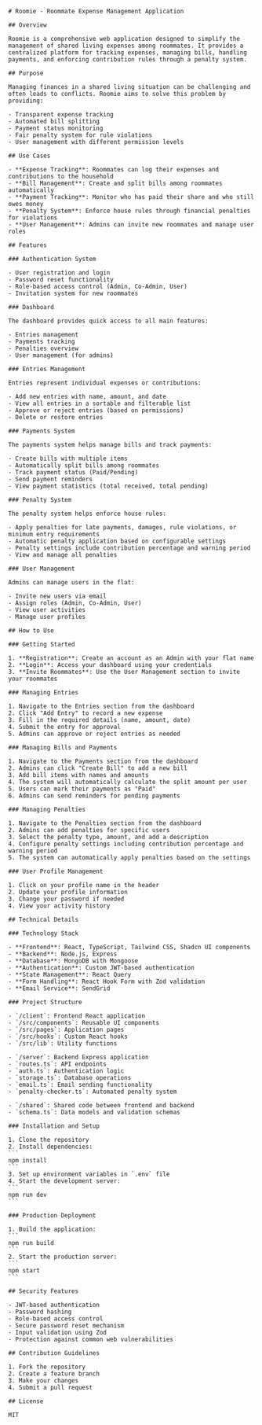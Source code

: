     # Roomie - Roommate Expense Management Application

    ## Overview

    Roomie is a comprehensive web application designed to simplify the management of shared living expenses among roommates. It provides a centralized platform for tracking expenses, managing bills, handling payments, and enforcing contribution rules through a penalty system.

    ## Purpose

    Managing finances in a shared living situation can be challenging and often leads to conflicts. Roomie aims to solve this problem by providing:

    - Transparent expense tracking
    - Automated bill splitting
    - Payment status monitoring
    - Fair penalty system for rule violations
    - User management with different permission levels

    ## Use Cases

    - **Expense Tracking**: Roommates can log their expenses and contributions to the household
    - **Bill Management**: Create and split bills among roommates automatically
    - **Payment Tracking**: Monitor who has paid their share and who still owes money
    - **Penalty System**: Enforce house rules through financial penalties for violations
    - **User Management**: Admins can invite new roommates and manage user roles

    ## Features

    ### Authentication System

    - User registration and login
    - Password reset functionality
    - Role-based access control (Admin, Co-Admin, User)
    - Invitation system for new roommates

    ### Dashboard

    The dashboard provides quick access to all main features:

    - Entries management
    - Payments tracking
    - Penalties overview
    - User management (for admins)

    ### Entries Management

    Entries represent individual expenses or contributions:

    - Add new entries with name, amount, and date
    - View all entries in a sortable and filterable list
    - Approve or reject entries (based on permissions)
    - Delete or restore entries

    ### Payments System

    The payments system helps manage bills and track payments:

    - Create bills with multiple items
    - Automatically split bills among roommates
    - Track payment status (Paid/Pending)
    - Send payment reminders
    - View payment statistics (total received, total pending)

    ### Penalty System

    The penalty system helps enforce house rules:

    - Apply penalties for late payments, damages, rule violations, or minimum entry requirements
    - Automatic penalty application based on configurable settings
    - Penalty settings include contribution percentage and warning period
    - View and manage all penalties

    ### User Management

    Admins can manage users in the flat:

    - Invite new users via email
    - Assign roles (Admin, Co-Admin, User)
    - View user activities
    - Manage user profiles

    ## How to Use

    ### Getting Started

    1. **Registration**: Create an account as an Admin with your flat name
    2. **Login**: Access your dashboard using your credentials
    3. **Invite Roommates**: Use the User Management section to invite your roommates

    ### Managing Entries

    1. Navigate to the Entries section from the dashboard
    2. Click "Add Entry" to record a new expense
    3. Fill in the required details (name, amount, date)
    4. Submit the entry for approval
    5. Admins can approve or reject entries as needed

    ### Managing Bills and Payments

    1. Navigate to the Payments section from the dashboard
    2. Admins can click "Create Bill" to add a new bill
    3. Add bill items with names and amounts
    4. The system will automatically calculate the split amount per user
    5. Users can mark their payments as "Paid"
    6. Admins can send reminders for pending payments

    ### Managing Penalties

    1. Navigate to the Penalties section from the dashboard
    2. Admins can add penalties for specific users
    3. Select the penalty type, amount, and add a description
    4. Configure penalty settings including contribution percentage and warning period
    5. The system can automatically apply penalties based on the settings

    ### User Profile Management

    1. Click on your profile name in the header
    2. Update your profile information
    3. Change your password if needed
    4. View your activity history

    ## Technical Details

    ### Technology Stack

    - **Frontend**: React, TypeScript, Tailwind CSS, Shadcn UI components
    - **Backend**: Node.js, Express
    - **Database**: MongoDB with Mongoose
    - **Authentication**: Custom JWT-based authentication
    - **State Management**: React Query
    - **Form Handling**: React Hook Form with Zod validation
    - **Email Service**: SendGrid

    ### Project Structure

    - `/client`: Frontend React application
    - `/src/components`: Reusable UI components
    - `/src/pages`: Application pages
    - `/src/hooks`: Custom React hooks
    - `/src/lib`: Utility functions

    - `/server`: Backend Express application
    - `routes.ts`: API endpoints
    - `auth.ts`: Authentication logic
    - `storage.ts`: Database operations
    - `email.ts`: Email sending functionality
    - `penalty-checker.ts`: Automated penalty system

    - `/shared`: Shared code between frontend and backend
    - `schema.ts`: Data models and validation schemas

    ### Installation and Setup

    1. Clone the repository
    2. Install dependencies:
    ```
    npm install
    ```
    3. Set up environment variables in `.env` file
    4. Start the development server:
    ```
    npm run dev
    ```

    ### Production Deployment

    1. Build the application:
    ```
    npm run build
    ```
    2. Start the production server:
    ```
    npm start
    ```

    ## Security Features

    - JWT-based authentication
    - Password hashing
    - Role-based access control
    - Secure password reset mechanism
    - Input validation using Zod
    - Protection against common web vulnerabilities

    ## Contribution Guidelines

    1. Fork the repository
    2. Create a feature branch
    3. Make your changes
    4. Submit a pull request

    ## License

    MIT